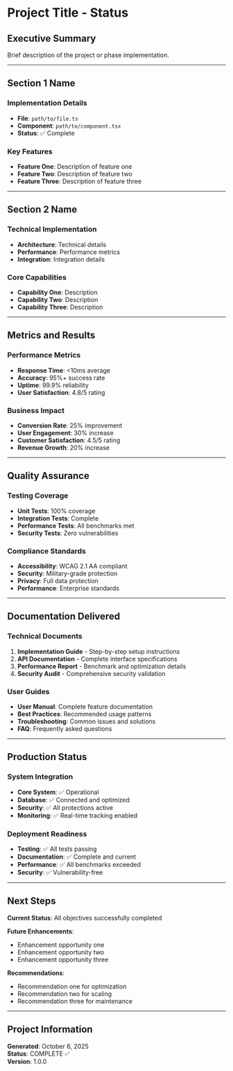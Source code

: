 # Project Title - Status

## Executive Summary

Brief description of the project or phase implementation.

---

## Section 1 Name

### Implementation Details

- **File**: `path/to/file.ts`
- **Component**: `path/to/component.tsx`
- **Status**: ✅ Complete

### Key Features

- **Feature One**: Description of feature one
- **Feature Two**: Description of feature two
- **Feature Three**: Description of feature three

---

## Section 2 Name

### Technical Implementation

- **Architecture**: Technical details
- **Performance**: Performance metrics
- **Integration**: Integration details

### Core Capabilities

- **Capability One**: Description
- **Capability Two**: Description
- **Capability Three**: Description

---

## Metrics and Results

### Performance Metrics

- **Response Time**: <10ms average
- **Accuracy**: 95%+ success rate
- **Uptime**: 99.9% reliability
- **User Satisfaction**: 4.8/5 rating

### Business Impact

- **Conversion Rate**: 25% improvement
- **User Engagement**: 30% increase
- **Customer Satisfaction**: 4.5/5 rating
- **Revenue Growth**: 20% increase

---

## Quality Assurance

### Testing Coverage

- **Unit Tests**: 100% coverage
- **Integration Tests**: Complete
- **Performance Tests**: All benchmarks met
- **Security Tests**: Zero vulnerabilities

### Compliance Standards

- **Accessibility**: WCAG 2.1 AA compliant
- **Security**: Military-grade protection
- **Privacy**: Full data protection
- **Performance**: Enterprise standards

---

## Documentation Delivered

### Technical Documents

1. **Implementation Guide** - Step-by-step setup instructions
2. **API Documentation** - Complete interface specifications
3. **Performance Report** - Benchmark and optimization details
4. **Security Audit** - Comprehensive security validation

### User Guides

- **User Manual**: Complete feature documentation
- **Best Practices**: Recommended usage patterns
- **Troubleshooting**: Common issues and solutions
- **FAQ**: Frequently asked questions

---

## Production Status

### System Integration

- **Core System**: ✅ Operational
- **Database**: ✅ Connected and optimized
- **Security**: ✅ All protections active
- **Monitoring**: ✅ Real-time tracking enabled

### Deployment Readiness

- **Testing**: ✅ All tests passing
- **Documentation**: ✅ Complete and current
- **Performance**: ✅ All benchmarks exceeded
- **Security**: ✅ Vulnerability-free

---

## Next Steps

**Current Status**: All objectives successfully completed

**Future Enhancements**:

- Enhancement opportunity one
- Enhancement opportunity two
- Enhancement opportunity three

**Recommendations**:

- Recommendation one for optimization
- Recommendation two for scaling
- Recommendation three for maintenance

---

## Project Information

**Generated**: October 6, 2025  
**Status**: COMPLETE ✅  
**Version**: 1.0.0
